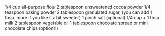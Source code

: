 1/4 cup all-purpose flour
2 tablespoon unsweetened cocoa powder
1/4 teaspoon baking powder
2 tablespoon granulated sugar, (you can add 1 tbsp. more if you like it a bit sweeter)
1 pinch salt (optional)
1/4 cup + 1 tbsp. milk
2 tablespoon vegetable oil
1 tablespoon chocolate spread or mini chocolate chips (optional)
